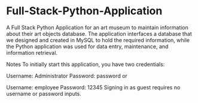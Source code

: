 # Full-Stack-Python-Application

A Full Stack Python Application for an art museum to maintain information about their art objects database. The application interfaces a database that we designed and created in MySQL to hold the required information, while the Python application was used for data entry, maintenance, and information retrieval.

Notes
To initially start this application, you have two credentials:

Username: Administrator
Password: password
or

Username: employee
Password: 12345
Signing in as guest requires no username or password inputs.
